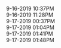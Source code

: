 9-16-2019 10:37PM<br/>
9-16-2019 11:28PM<br/>
9-17-2019 00:37PM<br/>
9-17-2019 01:04PM<br/>
9-17-2019 01:41PM<br/>
9-17-2019 01:48PM<br/>
